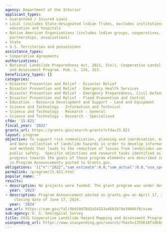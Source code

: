 ```yaml
---
agency: Department of the Interior
applicant_types:
- Guaranteed / Insured Loans
- Local (includes State-designated lndian Tribes, excludes institutions of higher
  education and hospitals
- Native American Organizations (includes lndian groups, cooperatives, corporations,
  partnerships, associations)
- State
- U.S. Territories and possessions
assistance_types:
- Cooperative Agreements
authorizations:
- National Landslide Preparedness Act, 2021, 3(e)1, Cooperative Landslide Hazard Mapping
  and Assessment Program. Pub. L. 116, 323.
beneficiary_types: []
categories:
- Disaster Prevention and Relief - Disaster Relief
- Disaster Prevention and Relief - Emergency Health Services
- Disaster Prevention and Relief - Emergency Preparedness, Civil Defense
- Disaster Prevention and Relief - Flood Prevention and Control
- Education - Resource Development and Support - Land and Equipment
- Science and Technology - Information and Technical
- Science and Technology - Research - General
- Science and Technology - Research - Specialized
cfda: '15.821'
fiscal_year: '2022'
grants_url: https://grants.gov/search-grants?cfda=15.821
layout: program
objective: To support risk communication, planning and coordination, mapping and assessments,
  and data collection of landslide hazards in order to develop information, knowledge,
  and methods that leads to the reduction of losses from landslides and increase in
  public safety.  Specific objectives and research tasks identified as measures of
  progress towards the goals of these program elements are described in greater detail
  in Program Announcements posted to Grants.gov.
obligations: '[{"x":"2022","sam_estimate":0.0,"sam_actual":0.0,"usa_spending_actual":0.0},{"x":"2023","sam_estimate":1000000.0,"sam_actual":0.0,"usa_spending_actual":0.0},{"x":"2024","sam_estimate":1000000.0,"sam_actual":0.0,"usa_spending_actual":994851.15}]'
permalink: /program/15.821.html
popular_name: ''
results:
- description: No projects were funded. The grant program was under development.
  year: '2023'
- description: Program Announcement posted on grants.gov on April 17, 2024 with a
    closing date of June 17, 2024.
  year: '2024'
sam_url: https://sam.gov/fal/9bd10d78d3a54153a46b1b74e3984bf8/view
sub-agency: U. S. Geological Survey
title: USGS Cooperative Landslide Hazard Mapping and Assessment Program
usaspending_url: https://www.usaspending.gov/search/?hash=1355618f3db8e600cb90a332020c5929
---
```

